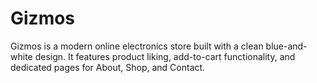 # Gizmos
Gizmos is a modern online electronics store built with a clean blue-and-white design. It features product liking, add-to-cart functionality, and dedicated pages for About, Shop, and Contact.
